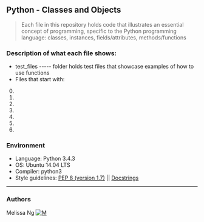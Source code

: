 ## Python - Classes and Objects
> Each file in this repository holds code that illustrates an essential concept of programming,
> specific to the Python programming language:
> classes, instances, fields/attributes, methods/functions

### Description of what each file shows:
* test_files ----- folder holds test files that showcase examples of how to use functions
* Files that start with:
0. 
1. 
2. 
3. 
4. 
5. 
100. 

### Environment
* Language: Python 3.4.3
* OS: Ubuntu 14.04 LTS
* Compiler: python3
* Style guidelines: [PEP 8 (version 1.7)](https://www.python.org/dev/peps/pep-0008/) || [Docstrings](http://sphinxcontrib-napoleon.readthedocs.io/en/latest/example_google.html)
---
### Authors
Melissa Ng [![M](https://upload.wikimedia.org/wikipedia/fr/thumb/c/c8/Twitter_Bird.svg/30px-Twitter_Bird.svg.png)](https://twitter.com/MelissaNg__)

